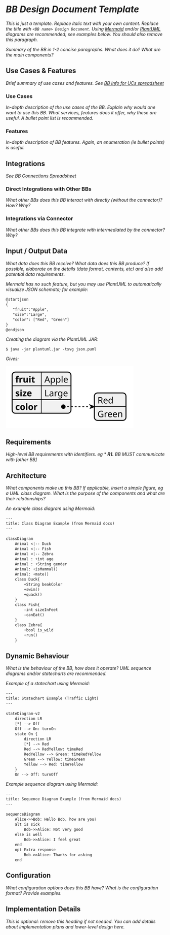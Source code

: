 _BB Design Document Template_
=============================

_This is just a template.
Replace italic text with your own content.
Replace the title with `<BB name> Design Document`.
Using [Mermaid](http://mermaid.js.org/intro/) and/or [PlantUML](https://plantuml.com/) diagrams are recommended; see examples below.
You should also remove this paragraph._

_Summary of the BB in 1-2 concise paragraphs.
What does it do?
What are the main components?_


Use Cases & Features
--------------------

_Brief summary of use cases and features.
See [BB Info for UCs spreadsheet](https://docs.google.com/spreadsheets/d/1oKWCe0XqRJ1d-wZfKnFtZb2fS0NetFMEXX4OWSyiwDU)_

### Use Cases

_In-depth description of the use cases of the BB.
Explain why would one want to use this BB.
What services, features does it offer, why these are useful.
A bullet point list is recommended._

### Features

_In-depth description of BB features.
Again, an enumeration (ie bullet points) is useful._


Integrations
------------

_[See BB Connections Spreadsheet](https://docs.google.com/spreadsheets/d/1iNFLRofdwmrgNZ7E2JPSW0PL8xIUU4EVqIt-sMo9nlk)_

### Direct Integrations with Other BBs

_What other BBs does this BB interact with directly (without the connector)?
How?
Why?_

### Integrations via Connector

_What other BBs does this BB integrate with intermediated by the connector?
Why?_


Input / Output Data
-------------------

_What data does this BB receive?
What data does this BB produce?
If possible, elaborate on the details (data format, contents, etc) and also add potential data requirements._

_Mermaid has no such feature, but you may use PlantUML to automatically visualize JSON schemata; for example:_

```plantuml
@startjson
{
   "fruit":"Apple",
   "size":"Large",
   "color": ["Red", "Green"]
}
@endjson
```

_Creating the diagram via the PlantUML JAR:_

```shell-session
$ java -jar plantuml.jar -tsvg json.puml
```

_Gives:_

![PlantUML JSON Example](diagrams/json.svg)


Requirements
------------

_High-level BB requirements with identifiers.
eg * **R1.** BB MUST communicate with [other BB]_


Architecture
------------

_What components make up this BB?
If applicable, insert a simple figure, eg a UML class diagram.
What is the purpose of the components and what are their relationships?_

_An example class diagram using Mermaid:_

```mermaid
---
title: Class Diagram Example (from Mermaid docs)
---

classDiagram
    Animal <|-- Duck
    Animal <|-- Fish
    Animal <|-- Zebra
    Animal : +int age
    Animal : +String gender
    Animal: +isMammal()
    Animal: +mate()
    class Duck{
        +String beakColor
        +swim()
        +quack()
    }
    class Fish{
        -int sizeInFeet
        -canEat()
    }
    class Zebra{
        +bool is_wild
        +run()
    }
```


Dynamic Behaviour
-----------------

_What is the behaviour of the BB, how does it operate?
UML sequence diagrams and/or statecharts are recommended._

_Example of a statechart using Mermaid:_

```mermaid
---
title: Statechart Example (Traffic Light)
---

stateDiagram-v2
    direction LR
    [*] --> Off
    Off --> On: turnOn
    state On {
        direction LR
        [*] --> Red
        Red --> RedYellow: timeRed
        RedYellow --> Green: timeRedYellow
        Green --> Yellow: timeGreen
        Yellow --> Red: timeYellow
    }
    On --> Off: turnOff
```

_Example sequence diagram using Mermaid:_

```mermaid
---
title: Sequence Diagram Example (from Mermaid docs)
---

sequenceDiagram
    Alice->>Bob: Hello Bob, how are you?
    alt is sick
        Bob->>Alice: Not very good
    else is well
        Bob->>Alice: I feel great
    end
    opt Extra response
        Bob->>Alice: Thanks for asking
    end
```


Configuration
-------------

_What configuration options does this BB have?
What is the configuration format?
Provide examples._


Implementation Details
----------------------

_This is optional: remove this heading if not needed.
You can add details about implementation plans and lower-level design here._
